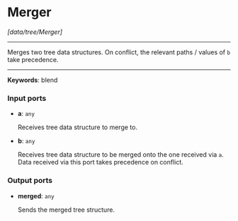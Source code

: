 # Merger

_[data/tree/Merger]_

---

Merges two tree data structures. On conflict, the relevant paths / values of `b` take precedence.  

---

__Keywords__: blend

### Input ports

* __a__: ` any `


    Receives tree data structure to merge to.  


* __b__: ` any `


    Receives tree data structure to be merged onto the one received via `a`. Data received via this port takes precedence on conflict.  

### Output ports

* __merged__: ` any `


    Sends the merged tree structure.  

